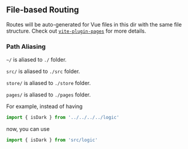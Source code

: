 ## File-based Routing

Routes will be auto-generated for Vue files in this dir with the same file structure.
Check out [`vite-plugin-pages`](https://github.com/hannoeru/vite-plugin-pages) for more details.

### Path Aliasing

`~/` is aliased to `./` folder.

`src/` is aliased to `./src` folder.

`store/` is aliased to `./store` folder.

`pages/` is aliased to `./pages` folder.

For example, instead of having

```ts
import { isDark } from '../../../../logic'
```

now, you can use

```ts
import { isDark } from 'src/logic'
```
